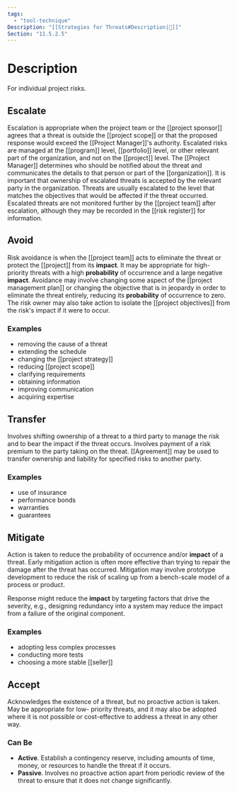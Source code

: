 ```yaml
---
tags:
  - "tool-technique"
Description: "[[Strategies for Threats#Description|📝]]"
Section: "11.5.2.5"
---
```

# Description
For individual project risks.
## Escalate
Escalation is appropriate when the project team or the [[project sponsor]] agrees that a threat is outside the [[project scope]] or that the proposed response would exceed the [[Project Manager]]'s authority. Escalated risks are managed at the [[program]] level, [[portfolio]] level, or other relevant part of the organization, and not on the [[project]] level. The [[Project Manager]] determines who should be notified about the threat and communicates the details to that person or part of the [[organization]]. It is important that ownership of escalated threats is accepted by the relevant party in the organization. Threats are usually escalated to the level that matches the objectives that would be affected if the threat occurred. Escalated threats are not monitored further by the [[project team]] after escalation, although they may be recorded in the [[risk register]] for information.
## Avoid
Risk avoidance is when the [[project team]] acts to eliminate the threat or protect the [[project]] from its **impact**. It may be appropriate for high-priority threats with a high **probability** of occurrence and a large negative **impact**. Avoidance may involve changing some aspect of the [[project management plan]] or changing the objective that is in jeopardy in order to eliminate the threat entirely, reducing its **probability** of occurrence to zero. The risk owner may also take action to isolate the [[project objectives]] from the risk's impact if it were to occur. 
### Examples
- removing the cause of a threat
- extending the schedule
- changing the [[project strategy]]
- reducing [[project scope]]
- clarifying requirements
- obtaining information
- improving communication
- acquiring expertise
## Transfer
Involves shifting ownership of a threat to a third party to manage the risk and to bear the impact if the threat occurs. Involves payment of a risk premium to the party taking on the threat. [[Agreement]] may be used to transfer ownership and liability for specified risks to another party.
### Examples
- use of insurance
- performance bonds
- warranties
- guarantees
## Mitigate
Action is taken to reduce the probability of occurrence and/or **impact** of a threat. Early mitigation action is often more effective than trying to repair the damage after the threat has occurred. Mitigation may involve prototype development to reduce the risk of scaling up from a bench-scale model of a process or product.

Response might reduce the **impact** by targeting factors that drive the severity, e.g., designing redundancy into a system may reduce the impact from a failure of the original component.
### Examples
- adopting less complex processes
- conducting more tests
- choosing a more stable [[seller]]
## Accept
Acknowledges the existence of a threat, but no proactive action is taken. May be appropriate for low- priority threats, and it may also be adopted where it is not possible or cost-effective to address a threat in any other way. 
### Can Be
- **Active**. Establish a contingency reserve, including amounts of time, money, or resources to handle the threat if it occurs.
- **Passive**. Involves no proactive action apart from periodic review of the threat to ensure that it does not change significantly.